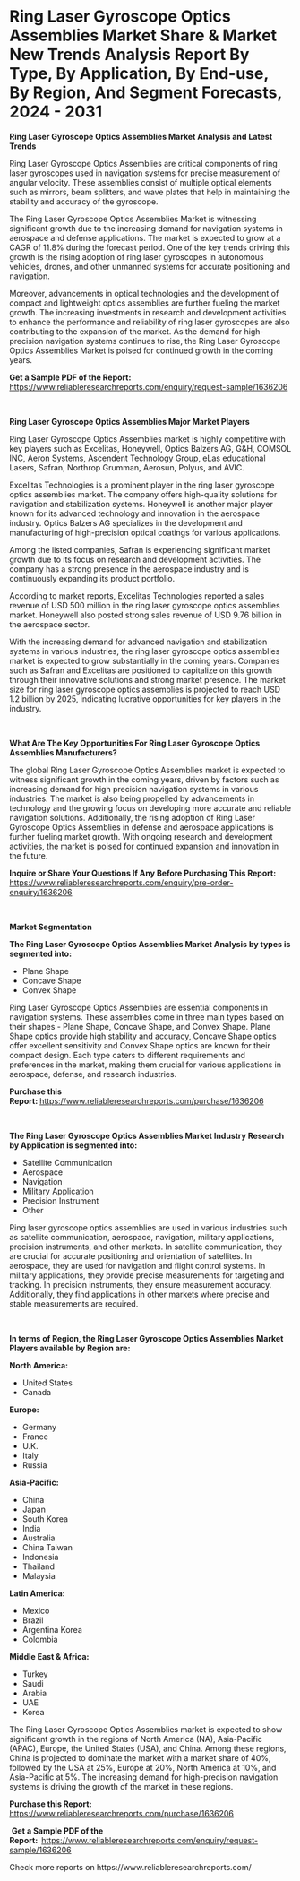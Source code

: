 <p><h1>Ring Laser Gyroscope Optics Assemblies Market Share & Market New Trends Analysis Report By Type, By Application, By End-use, By Region, And Segment Forecasts, 2024 - 2031</h1></p><p><strong>Ring Laser Gyroscope Optics Assemblies Market Analysis and Latest Trends</strong></p>
<p><p>Ring Laser Gyroscope Optics Assemblies are critical components of ring laser gyroscopes used in navigation systems for precise measurement of angular velocity. These assemblies consist of multiple optical elements such as mirrors, beam splitters, and wave plates that help in maintaining the stability and accuracy of the gyroscope.</p><p>The Ring Laser Gyroscope Optics Assemblies Market is witnessing significant growth due to the increasing demand for navigation systems in aerospace and defense applications. The market is expected to grow at a CAGR of 11.8% during the forecast period. One of the key trends driving this growth is the rising adoption of ring laser gyroscopes in autonomous vehicles, drones, and other unmanned systems for accurate positioning and navigation.</p><p>Moreover, advancements in optical technologies and the development of compact and lightweight optics assemblies are further fueling the market growth. The increasing investments in research and development activities to enhance the performance and reliability of ring laser gyroscopes are also contributing to the expansion of the market. As the demand for high-precision navigation systems continues to rise, the Ring Laser Gyroscope Optics Assemblies Market is poised for continued growth in the coming years.</p></p>
<p><strong>Get a Sample PDF of the Report:&nbsp;</strong> <a href="https://www.reliableresearchreports.com/enquiry/request-sample/1636206">https://www.reliableresearchreports.com/enquiry/request-sample/1636206</a></p>
<p>&nbsp;</p>
<p><strong>Ring Laser Gyroscope Optics Assemblies Major Market Players</strong></p>
<p><p>Ring Laser Gyroscope Optics Assemblies market is highly competitive with key players such as Excelitas, Honeywell, Optics Balzers AG, G&H, COMSOL INC, Aeron Systems, Ascendent Technology Group, eLas educational Lasers, Safran, Northrop Grumman, Aerosun, Polyus, and AVIC.</p><p>Excelitas Technologies is a prominent player in the ring laser gyroscope optics assemblies market. The company offers high-quality solutions for navigation and stabilization systems. Honeywell is another major player known for its advanced technology and innovation in the aerospace industry. Optics Balzers AG specializes in the development and manufacturing of high-precision optical coatings for various applications.</p><p>Among the listed companies, Safran is experiencing significant market growth due to its focus on research and development activities. The company has a strong presence in the aerospace industry and is continuously expanding its product portfolio.</p><p>According to market reports, Excelitas Technologies reported a sales revenue of USD 500 million in the ring laser gyroscope optics assemblies market. Honeywell also posted strong sales revenue of USD 9.76 billion in the aerospace sector.</p><p>With the increasing demand for advanced navigation and stabilization systems in various industries, the ring laser gyroscope optics assemblies market is expected to grow substantially in the coming years. Companies such as Safran and Excelitas are positioned to capitalize on this growth through their innovative solutions and strong market presence. The market size for ring laser gyroscope optics assemblies is projected to reach USD 1.2 billion by 2025, indicating lucrative opportunities for key players in the industry.</p></p>
<p>&nbsp;</p>
<p><strong>What Are The Key Opportunities For Ring Laser Gyroscope Optics Assemblies Manufacturers?</strong></p>
<p><p>The global Ring Laser Gyroscope Optics Assemblies market is expected to witness significant growth in the coming years, driven by factors such as increasing demand for high precision navigation systems in various industries. The market is also being propelled by advancements in technology and the growing focus on developing more accurate and reliable navigation solutions. Additionally, the rising adoption of Ring Laser Gyroscope Optics Assemblies in defense and aerospace applications is further fueling market growth. With ongoing research and development activities, the market is poised for continued expansion and innovation in the future.</p></p>
<p><strong>Inquire or Share Your Questions If Any Before Purchasing This Report:</strong> <a href="https://www.reliableresearchreports.com/enquiry/pre-order-enquiry/1636206">https://www.reliableresearchreports.com/enquiry/pre-order-enquiry/1636206</a></p>
<p>&nbsp;</p>
<p><strong>Market Segmentation</strong></p>
<p><strong>The Ring Laser Gyroscope Optics Assemblies Market Analysis by types is segmented into:</strong></p>
<p><ul><li>Plane Shape</li><li>Concave Shape</li><li>Convex Shape</li></ul></p>
<p><p>Ring Laser Gyroscope Optics Assemblies are essential components in navigation systems. These assemblies come in three main types based on their shapes - Plane Shape, Concave Shape, and Convex Shape. Plane Shape optics provide high stability and accuracy, Concave Shape optics offer excellent sensitivity and Convex Shape optics are known for their compact design. Each type caters to different requirements and preferences in the market, making them crucial for various applications in aerospace, defense, and research industries.</p></p>
<p><strong>Purchase this Report:&nbsp;</strong><a href="https://www.reliableresearchreports.com/purchase/1636206">https://www.reliableresearchreports.com/purchase/1636206</a></p>
<p>&nbsp;</p>
<p><strong>The Ring Laser Gyroscope Optics Assemblies Market Industry Research by Application is segmented into:</strong></p>
<p><ul><li>Satellite Communication</li><li>Aerospace</li><li>Navigation</li><li>Military Application</li><li>Precision Instrument</li><li>Other</li></ul></p>
<p><p>Ring laser gyroscope optics assemblies are used in various industries such as satellite communication, aerospace, navigation, military applications, precision instruments, and other markets. In satellite communication, they are crucial for accurate positioning and orientation of satellites. In aerospace, they are used for navigation and flight control systems. In military applications, they provide precise measurements for targeting and tracking. In precision instruments, they ensure measurement accuracy. Additionally, they find applications in other markets where precise and stable measurements are required.</p></p>
<p>&nbsp;</p>
<p><strong>In terms of Region, the Ring Laser Gyroscope Optics Assemblies Market Players available by Region are:</strong></p>
<p>
    <p> <strong> North America: </strong>
        <ul>
            <li>United States</li>
            <li>Canada</li>
        </ul>
        </p> 
    <p> <strong> Europe: </strong>
        <ul>
            <li>Germany</li>
            <li>France</li>
            <li>U.K.</li>
            <li>Italy</li>
            <li>Russia</li>
        </ul>
        </p> 
    <p> <strong> Asia-Pacific: </strong>
        <ul>
            <li>China</li>
            <li>Japan</li>
            <li>South Korea</li>
            <li>India</li>
            <li>Australia</li>
            <li>China Taiwan</li>
            <li>Indonesia</li>
            <li>Thailand</li>
            <li>Malaysia</li>
        </ul>
        </p> 
    <p> <strong> Latin America: </strong>
        <ul>
            <li>Mexico</li>
            <li>Brazil</li>
            <li>Argentina Korea</li>
            <li>Colombia</li>
        </ul>
        </p> 
    <p> <strong> Middle East & Africa: </strong>
        <ul>
            <li>Turkey</li>
            <li>Saudi</li>
            <li>Arabia</li>
            <li>UAE</li>
            <li>Korea</li>
        </ul>
    </p>
    </p>
<p><p>The Ring Laser Gyroscope Optics Assemblies market is expected to show significant growth in the regions of North America (NA), Asia-Pacific (APAC), Europe, the United States (USA), and China. Among these regions, China is projected to dominate the market with a market share of 40%, followed by the USA at 25%, Europe at 20%, North America at 10%, and Asia-Pacific at 5%. The increasing demand for high-precision navigation systems is driving the growth of the market in these regions.</p></p>
<p><strong>Purchase this Report: </strong><a href="https://www.reliableresearchreports.com/purchase/1636206">https://www.reliableresearchreports.com/purchase/1636206</a></p>
<p>&nbsp;<strong>Get a Sample PDF of the Report:&nbsp;&nbsp;</strong><a href="https://www.reliableresearchreports.com/enquiry/request-sample/1636206">https://www.reliableresearchreports.com/enquiry/request-sample/1636206</a></p>
<p><strong></strong></p>
<p>Check more reports on https://www.reliableresearchreports.com/</p>